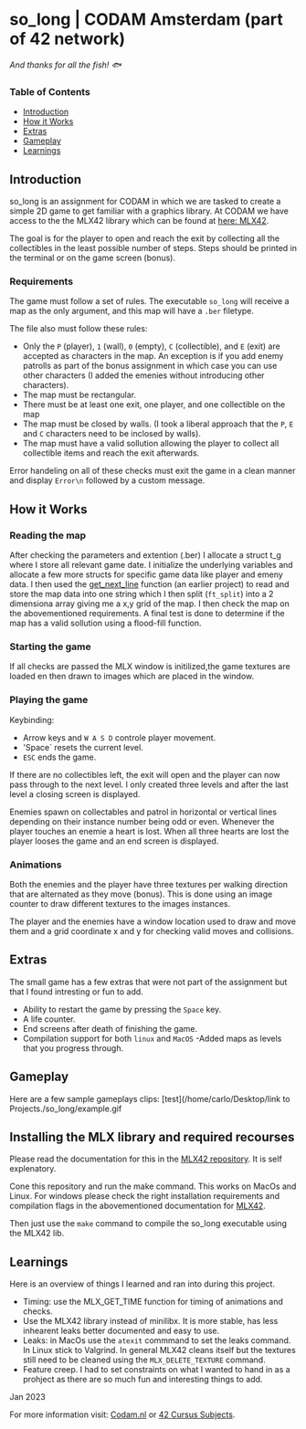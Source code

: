 # so_long | CODAM Amsterdam (part of 42 network)

*And thanks for all the fish! 🐟*

### Table of Contents

* [Introduction](#introduction)
* [How it Works](#how-it-works)
* [Extras](#extras)
* [Gameplay](#gameplay)
* [Learnings](#learnings)

## Introduction
so_long is an assignment for CODAM in which we are tasked to create a simple 2D game to get familiar with a graphics library. At CODAM we have access to the the MLX42 library which can be found at [here: MLX42](https://github.com/codam-coding-college/MLX42/blob/master/docs/Basics.md). 

The goal is for the player to open and reach the exit by collecting all the collectibles in the least possible number of steps. Steps should be printed in the terminal or on the game screen (bonus).

### Requirements
The game must follow a set of rules. The executable ``so_long`` will receive a map as the only argument, and this map will have a ``.ber`` filetype.

The file also must follow these rules:
- Only the `P` (player), `1` (wall), `0` (empty), `C` (collectible), and `E` (exit) are accepted as characters in the map. An exception is if you add enemy patrolls as part of the bonus assignment in which case you can use other characters (I added the emenies without introducing other characters). 
- The map must be rectangular.
- There must be at least one exit, one player, and one collectible on the map
- The map must be closed by walls. (I took a liberal approach that the `P`, `E` and `C` characters need to be inclosed by walls).
- The map must have a valid sollution allowing the player to collect all collectible items and reach the exit afterwards.

Error handeling on all of these checks must exit the game in a clean manner and display `Error\n` followed by a custom message.

## How it Works

### Reading the map
After checking the parameters and extention (.ber) I allocate a struct t_g where I store all relevant game date. I initialize the underlying variables and allocate a few more structs for specific game data like player and emeny data. I then used the [get_next_line](https://github.com/winglessOracle/get_next_line) function (an earlier project) to read and store the map data into one string which I then split (`ft_split`) into a 2 dimensiona array giving me a x,y grid of the map. I then check the map on the abovementioned requirements. A final test is done to determine if the map has a valid sollution using a flood-fill function. 

### Starting the game
If all checks are passed the MLX window is initilized,the game textures are loaded en then drawn to images which are placed in the window.

### Playing the game
Keybinding:
-  Arrow keys and `W A S D` controle player movement.
- 'Space` resets the current level.
- `ESC` ends the game.

If there are no collectibles left, the exit will open and the player can now pass through to the next level. I only created three levels and after the last level a closing screen is displayed.

Enemies spawn on collectables and patrol in horizontal or vertical lines depending on their instance number being odd or even. Whenever the player touches an enemie a heart is lost. When all three hearts are lost the player looses the game and an end screen is displayed.


### Animations
Both the enemies and the player have three textures per walking direction that are alternated as they move (bonus). This is done using an image counter to draw different textures to the images instances.

The player and the enemies have a window location used to draw and move them and a grid coordinate x and y for checking valid moves and collisions.

## Extras
The small game has a few extras that were not part of the assignment but that I found intresting or fun to add.

- Ability to restart the game by pressing the `Space` key.
- A life counter.
- End screens after death of finishing the game.
- Compilation support for both `linux` and `MacOS`
-Added maps as levels that you progress through.

## Gameplay

Here are a few sample gameplays clips:
[test](/home/carlo/Desktop/link to Projects./so_long/example.gif

## Installing the MLX library and required recourses
Please read the documentation for this in the [MLX42 repository](https://github.com/codam-coding-college/MLX42/blob/master/docs/Basics.md). It is self explenatory.

Cone this repository and run the make command. This works on MacOs and Linux. 
For windows please check the right installation requirements and compilation flags in the abovementioned documentation for [MLX42](https://github.com/codam-coding-college/MLX42/blob/master/docs/Basics.md).

Then just use the `make` command to compile the so_long executable using the MLX42 lib.

## Learnings

Here is an overview of things I learned and ran into during this project.

- Timing: use the MLX_GET_TIME function for timing of animations and checks.
- Use the MLX42 library instead of minilibx. It is more stable, has less inhearent leaks better documented and easy to use.
- Leaks: in MacOs use the `atexit` commmand to set the leaks command. In Linux stick to Valgrind. In general MLX42 cleans itself but the textures still need to be cleaned using the `MLX_DELETE_TEXTURE` command.
- Feature creep. I had to set constraints on what I wanted to hand in as a prohject as there are so much fun and interesting things to add.

Jan 2023

For more information visit: [Codam.nl](https://codam.nl/) or [42 Cursus Subjects](https://github.com/Surfi89/42cursus/tree/main/Subject%20PDFs).
